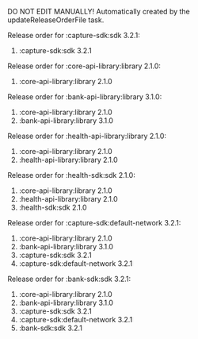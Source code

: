 DO NOT EDIT MANUALLY!
Automatically created by the updateReleaseOrderFile task.

Release order for :capture-sdk:sdk 3.2.1:
 1. :capture-sdk:sdk 3.2.1

Release order for :core-api-library:library 2.1.0:
 1. :core-api-library:library 2.1.0

Release order for :bank-api-library:library 3.1.0:
 1. :core-api-library:library 2.1.0
 2. :bank-api-library:library 3.1.0

Release order for :health-api-library:library 2.1.0:
 1. :core-api-library:library 2.1.0
 2. :health-api-library:library 2.1.0

Release order for :health-sdk:sdk 2.1.0:
 1. :core-api-library:library 2.1.0
 2. :health-api-library:library 2.1.0
 3. :health-sdk:sdk 2.1.0

Release order for :capture-sdk:default-network 3.2.1:
 1. :core-api-library:library 2.1.0
 2. :bank-api-library:library 3.1.0
 3. :capture-sdk:sdk 3.2.1
 4. :capture-sdk:default-network 3.2.1

Release order for :bank-sdk:sdk 3.2.1:
 1. :core-api-library:library 2.1.0
 2. :bank-api-library:library 3.1.0
 3. :capture-sdk:sdk 3.2.1
 4. :capture-sdk:default-network 3.2.1
 5. :bank-sdk:sdk 3.2.1

